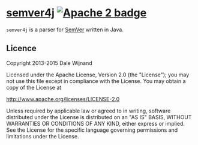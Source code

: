 # [semver4j][] [![Apache 2 badge][]](http://www.apache.org/licenses/LICENSE-2.0)

  [SemVer]: http://semver.org/
  [semver4j]: https://github.com/dwijnand/semver4j
  [Apache 2 badge]: http://img.shields.io/:license-Apache%202-red.svg

`semver4j` is a parser for [SemVer][] written in Java.

## Licence

Copyright 2013-2015 Dale Wijnand

Licensed under the Apache License, Version 2.0 (the "License");
you may not use this file except in compliance with the License.
You may obtain a copy of the License at

  http://www.apache.org/licenses/LICENSE-2.0

Unless required by applicable law or agreed to in writing, software
distributed under the License is distributed on an "AS IS" BASIS,
WITHOUT WARRANTIES OR CONDITIONS OF ANY KIND, either express or implied.
See the License for the specific language governing permissions and
limitations under the License.
